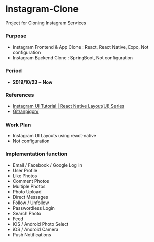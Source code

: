 # Instagram-Clone
Project for Cloning Instagram Services

### Purpose
- Instagram Frontend & App Clone : React, React Native, Expo, Not configuration
- Instagram Backend Clone : SpringBoot, Not configuration

### Period
- **2019/10/23 ~ Now**

### References
- [Instagram UI Tutorial | React Native Layout(UI) Series](https://www.youtube.com/watch?v=cgg1HidN4mQ)
- [Git/anpigon/](https://github.com/anpigon/rn_instagram_clone/tree/60afaf4d6ba014d8915e76fc797c849e86ebefb4)

### Work Plan
- Instagram UI Layouts using react-native
- Not configuration

### Implementation function
- Email / Facebook / Google Log in
- User Profile
- Like Photos
- Comment Photos
- Multiple Photos
- Photo Upload
- Direct Messages
- Follow / Unfollow
- Passwordless Login
- Search Photo
- Feed
- iOS / Android Photo Select
- iOS / Android Camera
- Push Notifications
